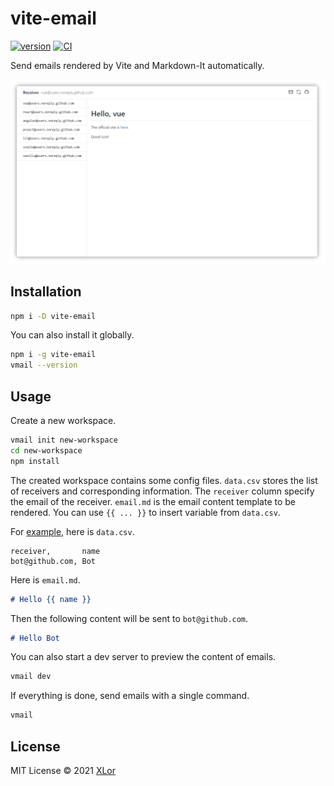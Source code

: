 # vite-email

[![version](https://img.shields.io/npm/v/vite-email?color=rgb%2850%2C203%2C86%29&label=vite-email)](https://www.npmjs.com/package/vite-email) [![CI](https://github.com/yjl9903/vite-email/actions/workflows/ci.yml/badge.svg)](https://github.com/yjl9903/vite-email/actions/workflows/ci.yml)

Send emails rendered by Vite and Markdown-It automatically.

<img src="./screenshot.png" alt="screenshot">

## Installation

```bash
npm i -D vite-email
```

You can also install it globally.

```bash
npm i -g vite-email
vmail --version
```

## Usage

Create a new workspace.

```bash
vmail init new-workspace
cd new-workspace
npm install
```

The created workspace contains some config files. `data.csv` stores the list of receivers and corresponding information. The `receiver` column specify the email of the receiver. `email.md` is the email content template to be rendered. You can use `{{ ... }}` to insert variable from `data.csv`.

For [example](https://github.com/yjl9903/vite-email/tree/main/example), here is `data.csv`.

```csv
receiver,       name
bot@github.com, Bot
```

Here is `email.md`.

```md
# Hello {{ name }}
```

Then the following content will be sent to `bot@github.com`.

```md
# Hello Bot
```

You can also start a dev server to preview the content of emails.

```bash
vmail dev
```

If everything is done, send emails with a single command.

```bash
vmail
```

## License

MIT License © 2021 [XLor](https://github.com/yjl9903)

